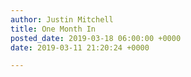 ```yaml
---
author: Justin Mitchell
title: One Month In
posted_date: 2019-03-18 06:00:00 +0000
date: 2019-03-11 21:20:24 +0000

---
```


